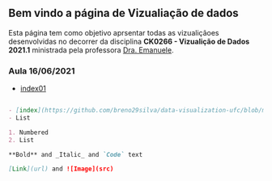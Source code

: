 ## Bem vindo a página de Vizualiação de dados

Esta página tem como objetivo aprsentar todas as vizualiçãoes desenvolvidas no decorrer da disciplina **CK0266 - Vizualição de Dados 2021.1** ministrada pela professora [Dra. Emanuele](https://github.com/emanueles).

### Aula 16/06/2021

- [index01](https://github.com/breno29silva/data-visualization-ufc/blob/main/basic/index01.html)
```markdown

- [index](https://github.com/breno29silva/data-visualization-ufc/blob/main/basic/index01.html)
- List

1. Numbered
2. List

**Bold** and _Italic_ and `Code` text

[Link](url) and ![Image](src)
```

